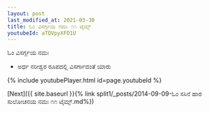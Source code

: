 ```yaml
---
layout: post
last_modified_at: 2021-03-30
title: ಓಂ ವಿಸರ್ಗ್ಗಯ ನಮಃ ೧೧ ಟೈಮ್ಸ್
youtubeId: aTQVpyXFO1U
---
```

 
 
 ಓಂ ವಿಸರ್ಗ್ಗಯ ನಮಃ  
 
 -  ಅರ್ಧ ನರೀಶ್ವರ ರೂಪದಲ್ಲಿ ವಿಸರ್ಗಾದಂತೆ ಯಾರು 
 
  
 
  
 
 
 
 
 
 


{% include youtubePlayer.html id=page.youtubeId %}
 
[Next]({{ site.baseurl }}{% link  split1/_posts/2014-09-09-ಓಂ ಸಸಿನೆ ಹಾರ ಸುಲೋಚನಯ ನಮಃ ೧೧ ಟೈಮ್ಸ್.md%})
 
